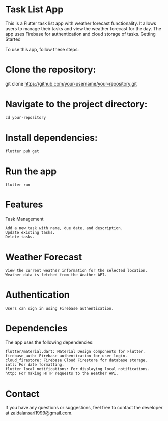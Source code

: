 # Task List App

This is a Flutter task list app with weather forecast functionality. It allows users to manage their tasks and view the weather forecast for the day. The app uses Firebase for authentication and cloud storage of tasks.
Getting Started

To use this app, follow these steps:

# Clone the repository:

git clone https://github.com/your-username/your-repository.git

# Navigate to the project directory:

    cd your-repository

# Install dependencies:

    flutter pub get

# Run the app

    flutter run

# Features
Task Management

    Add a new task with name, due date, and description.
    Update existing tasks.
    Delete tasks.

# Weather Forecast

    View the current weather information for the selected location.
    Weather data is fetched from the Weather API.

# Authentication

    Users can sign in using Firebase authentication.

# Dependencies

The app uses the following dependencies:

    flutter/material.dart: Material Design components for Flutter.
    firebase_auth: Firebase authentication for user login.
    cloud_firestore: Firebase Cloud Firestore for database storage.
    intl: For date formatting.
    flutter_local_notifications: For displaying local notifications.
    http: For making HTTP requests to the Weather API.

# Contact

If you have any questions or suggestions, feel free to contact the developer at zaidalansari1999@gmail.com.
